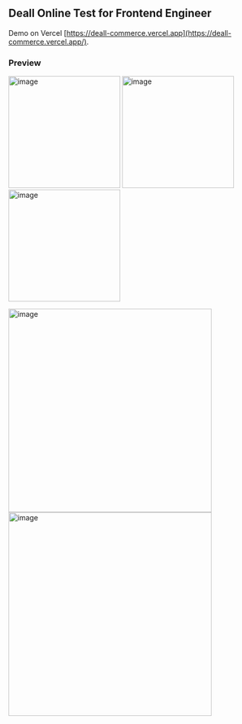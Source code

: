 ## Deall Online Test for Frontend Engineer

Demo on Vercel [https://deall-commerce.vercel.app](https://deall-commerce.vercel.app/).

### Preview 

<img height="220" alt="image" src="https://user-images.githubusercontent.com/123272264/213903985-5ba79680-a8a1-4740-832e-b73193a44a21.png"> <img height="220" alt="image" src="https://user-images.githubusercontent.com/123272264/213903963-998b3536-b9d7-4b92-8461-47c7b92464d3.png"> <img height="220" alt="image" src="https://user-images.githubusercontent.com/123272264/213904139-ed4775e0-79b8-4edb-ab09-40a5493b397d.png">


<img width="400" alt="image" src="https://user-images.githubusercontent.com/123272264/213904251-176a7840-bccd-4e73-a198-1a4a8e3003a2.png"> <img width="400" alt="image" src="https://user-images.githubusercontent.com/123272264/213904267-87d9d8df-fc35-4677-95db-01ca0c725769.png">
